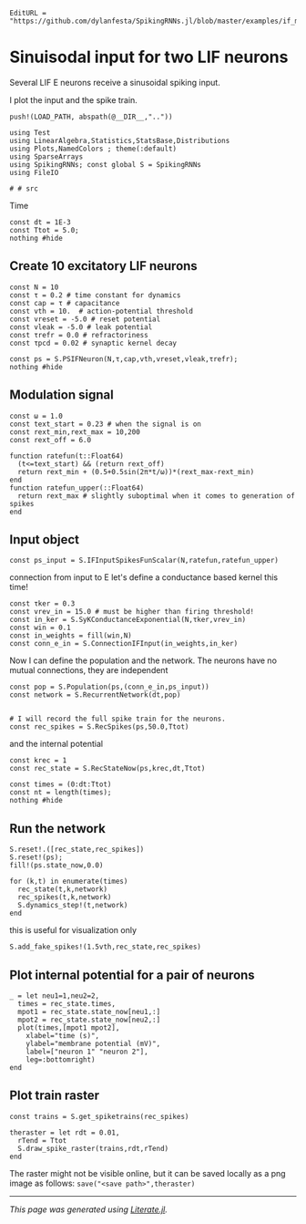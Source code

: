 ```@meta
EditURL = "https://github.com/dylanfesta/SpikingRNNs.jl/blob/master/examples/if_modulated_input.jl"
```

# Sinuisodal input for two LIF neurons


Several LIF E neurons receive a sinusoidal spiking input.

I plot the input and the spike train.

````@example if_modulated_input
push!(LOAD_PATH, abspath(@__DIR__,".."))

using Test
using LinearAlgebra,Statistics,StatsBase,Distributions
using Plots,NamedColors ; theme(:default)
using SparseArrays
using SpikingRNNs; const global S = SpikingRNNs
using FileIO

# # src
````

Time

````@example if_modulated_input
const dt = 1E-3
const Ttot = 5.0;
nothing #hide
````

## Create 10  excitatory LIF neurons

````@example if_modulated_input
const N = 10
const τ = 0.2 # time constant for dynamics
const cap = τ # capacitance
const vth = 10.  # action-potential threshold
const vreset = -5.0 # reset potential
const vleak = -5.0 # leak potential
const τrefr = 0.0 # refractoriness
const τpcd = 0.02 # synaptic kernel decay

const ps = S.PSIFNeuron(N,τ,cap,vth,vreset,vleak,τrefr);
nothing #hide
````

## Modulation signal

````@example if_modulated_input
const ω = 1.0
const text_start = 0.23 # when the signal is on
const rext_min,rext_max = 10,200
const rext_off = 6.0

function ratefun(t::Float64)
  (t<=text_start) && (return rext_off)
  return rext_min + (0.5+0.5sin(2π*t/ω))*(rext_max-rext_min)
end
function ratefun_upper(::Float64)
  return rext_max # slightly suboptimal when it comes to generation of spikes
end
````

## Input object

````@example if_modulated_input
const ps_input = S.IFInputSpikesFunScalar(N,ratefun,ratefun_upper)
````

connection from input to E
let's define a conductance based kernel this time!

````@example if_modulated_input
const τker = 0.3
const vrev_in = 15.0 # must be higher than firing threshold!
const in_ker = S.SyKConductanceExponential(N,τker,vrev_in)
const win = 0.1
const in_weights = fill(win,N)
const conn_e_in = S.ConnectionIFInput(in_weights,in_ker)
````

Now I can define the population and the network. The neurons have no mutual connections, they are independent

````@example if_modulated_input
const pop = S.Population(ps,(conn_e_in,ps_input))
const network = S.RecurrentNetwork(dt,pop)


# I will record the full spike train for the neurons.
const rec_spikes = S.RecSpikes(ps,50.0,Ttot)
````

and the internal potential

````@example if_modulated_input
const krec = 1
const rec_state = S.RecStateNow(ps,krec,dt,Ttot)

const times = (0:dt:Ttot)
const nt = length(times);
nothing #hide
````

## Run the network

````@example if_modulated_input
S.reset!.([rec_state,rec_spikes])
S.reset!(ps);
fill!(ps.state_now,0.0)

for (k,t) in enumerate(times)
  rec_state(t,k,network)
  rec_spikes(t,k,network)
  S.dynamics_step!(t,network)
end
````

this is useful for visualization only

````@example if_modulated_input
S.add_fake_spikes!(1.5vth,rec_state,rec_spikes)
````

## Plot internal potential for a pair of neurons

````@example if_modulated_input
_ = let neu1=1,neu2=2,
  times = rec_state.times,
  mpot1 = rec_state.state_now[neu1,:]
  mpot2 = rec_state.state_now[neu2,:]
  plot(times,[mpot1 mpot2],
    xlabel="time (s)",
    ylabel="membrane potential (mV)",
    label=["neuron 1" "neuron 2"],
    leg=:bottomright)
end
````

## Plot train raster

````@example if_modulated_input
const trains = S.get_spiketrains(rec_spikes)

theraster = let rdt = 0.01,
  rTend = Ttot
  S.draw_spike_raster(trains,rdt,rTend)
end
````

The raster might not be visible online, but it can be saved
locally as a png image as follows:
`save("<save path>",theraster)`

---

*This page was generated using [Literate.jl](https://github.com/fredrikekre/Literate.jl).*

